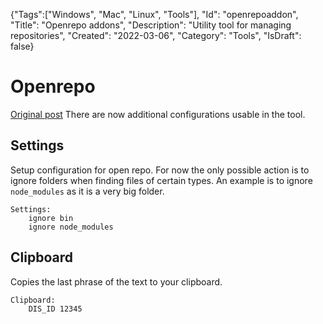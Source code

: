{"Tags":["Windows", "Mac", "Linux", "Tools"], "Id": "openrepoaddon", "Title": "Openrepo addons", "Description": "Utility tool for managing repositories", "Created": "2022-03-06", "Category": "Tools", "IsDraft": false}

# Openrepo

[Original post](https://kvanli.com/stories/openrepo)
There are now additional configurations usable in the tool.

## Settings

Setup configuration for open repo. For now the only possible action is to ignore folders when finding files of certain types. An example is to ignore `node_modules` as it is a very big folder.

```
Settings:
    ignore bin
    ignore node_modules
```

## Clipboard

Copies the last phrase of the text to your clipboard.
```
Clipboard:
    DIS_ID 12345
```